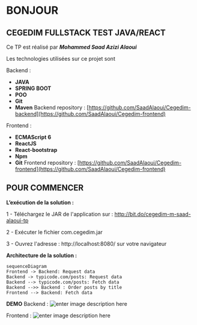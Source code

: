 

# BONJOUR

## CEGEDIM FULLSTACK TEST JAVA/REACT

Ce TP est réalisé par ***Mohammed Saad Azizi Alaoui***

Les technologies utilisées sur ce projet sont

Backend :
 - **JAVA**
 - **SPRING BOOT**
 - **POO**
 - **Git**
 - **Maven**
Backend repository : [https://github.com/SaadAlaoui/Cegedim-backend](https://github.com/SaadAlaoui/Cegedim-frontend)

Frontend :
-   **ECMAScript 6**
-   **ReactJS**
-   **React-bootstrap**
-   **Npm**
-   **Git**
Frontend repository : [https://github.com/SaadAlaoui/Cegedim-frontend](https://github.com/SaadAlaoui/Cegedim-frontend)

## POUR COMMENCER

**L’exécution de la solution :**

1 - Téléchargez le JAR de l'application sur : http://bit.do/cegedim-m-saad-alaoui-tp

2 - Exécuter le fichier com.cegedim.jar

3 - Ouvrez l'adresse : http://localhost:8080/ sur votre navigateur

**Architecture de la solution :**




```mermaid
sequenceDiagram
Frontend -> Backend: Request data
Backend -> typicode.com/posts: Request data
Backend --> typicode.com/posts: Fetch data
Backend -->> Backend : Order posts by title
Frontend --> Backend: Fetch data
```



**DEMO**
Backend : 
![enter image description here](https://imagesia.com/images/2019/05/25/backEnd.png)

Frontend :
![enter image description here](https://camo.githubusercontent.com/33baaa8810689914f7b8430d9f4da85ce63d8077/68747470733a2f2f696d6167657369612e636f6d2f696d616765732f323031392f30352f32352f66726f6e74456e642e706e67)

